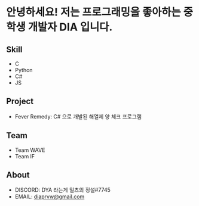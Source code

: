 # 안녕하세요! 저는 프로그래밍을 좋아하는 중학생 개발자 DIA 입니다.

<!--
dia-7691/dia-7691** is a ✨ _special_ ✨ repository because its `README.md` (this file) appears on your GitHub profile.

- 🔭 I’m currently working on ...
- 🌱 I’m currently learning ...
- 👯 I’m looking to collaborate on ...
- 🤔 I’m looking for help with ...
- 💬 Ask me about ...
- 📫 How to reach me: ...
- 😄 Pronouns: ...
- ⚡ Fun fact: ...
-->

## Skill
 - C
 - Python
 - C#
 - JS
 
## Project
 - Fever Remedy: C# 으로 개발된 해열제 양 체크 프로그램
 
## Team
 - Team WAVE
 - Team IF
 
## About
 - DISCORD: DYA 라는게 밀츠의 정설#7745
 - EMAIL: diaprvw@gmail.com
